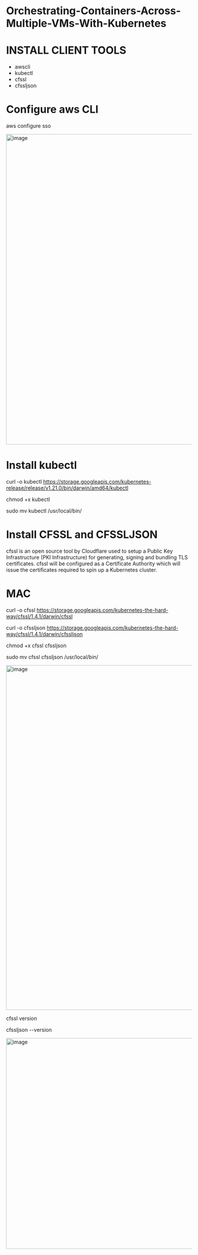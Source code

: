 # Orchestrating-Containers-Across-Multiple-VMs-With-Kubernetes

# INSTALL CLIENT TOOLS

- awscli
- kubectl
- cfssl
- cfssljson

# Configure aws CLI

aws configure sso

<img width="841" alt="image" src="https://user-images.githubusercontent.com/49937302/183536918-d19063fe-a05b-49a3-891b-7c607a3633e5.png">

# Install kubectl

curl -o kubectl https://storage.googleapis.com/kubernetes-release/release/v1.21.0/bin/darwin/amd64/kubectl

chmod +x kubectl

sudo mv kubectl /usr/local/bin/

# Install CFSSL and CFSSLJSON

cfssl is an open source tool by Cloudflare used to setup a Public Key Infrastructure (PKI Infrastructure) for generating, signing and bundling TLS certificates. cfssl will be configured as a Certificate Authority which will issue the certificates required to spin up a Kubernetes cluster.

# MAC

curl -o cfssl https://storage.googleapis.com/kubernetes-the-hard-way/cfssl/1.4.1/darwin/cfssl

curl -o cfssljson https://storage.googleapis.com/kubernetes-the-hard-way/cfssl/1.4.1/darwin/cfssljson

chmod +x cfssl cfssljson

sudo mv cfssl cfssljson /usr/local/bin/

<img width="934" alt="image" src="https://user-images.githubusercontent.com/49937302/183536152-1822906c-f559-4379-9411-1a4829dd54bd.png">

cfssl version

cfssljson --version

<img width="571" alt="image" src="https://user-images.githubusercontent.com/49937302/183536770-50b1e9bc-780f-4230-bf93-5c53102062c0.png">


